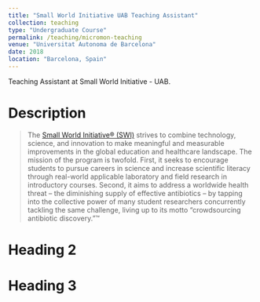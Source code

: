 ```yaml
---
title: "Small World Initiative UAB Teaching Assistant"
collection: teaching
type: "Undergraduate Course"
permalink: /teaching/micromon-teaching
venue: "Universitat Autonoma de Barcelona"
date: 2018
location: "Barcelona, Spain"
---
```


Teaching Assistant at Small World Initiative - UAB.

Description
======
>The [Small World Initiative® (SWI)](http://www.smallworldinitiative.org/) strives to combine technology, science, and innovation to make meaningful and measurable improvements in the global education and healthcare landscape.
The mission of the program is twofold.
First, it seeks to encourage students to pursue careers in science and increase scientific literacy through real-world applicable laboratory and field research in introductory courses.
Second, it aims to address a worldwide health threat – the diminishing supply of effective antibiotics – by tapping into the collective power of many student researchers concurrently tackling the same challenge, living up to its motto “crowdsourcing antibiotic discovery.”™

Heading 2
======

Heading 3
======